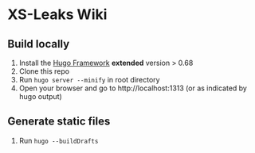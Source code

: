 # XS-Leaks Wiki


## Build locally

1. Install the [Hugo Framework](https://gohugo.io/getting-started/installing/) **extended** version > 0.68
2. Clone this repo
3. Run `hugo server --minify` in root directory 
4. Open your browser and go to http://localhost:1313 (or as indicated by hugo output)

## Generate static files

1. Run `hugo --buildDrafts`
